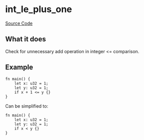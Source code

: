# int_le_plus_one

[Source Code](https://github.com/software-mansion/cairo-lint/tree/main/crates/cairo-lint-core/src/lints/int_op_one.rs#L132)

## What it does

Check for unnecessary add operation in integer <= comparison.

## Example

```cairo
fn main() {
    let x: u32 = 1;
    let y: u32 = 1;
    if x + 1 <= y {}
}
```

Can be simplified to:

```cairo
fn main() {
    let x: u32 = 1;
    let y: u32 = 1;
    if x < y {}
}
```